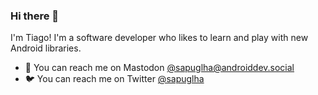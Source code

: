### Hi there 👋

I'm Tiago! I'm a software developer who likes to learn and play with new Android libraries.

<!-- - 🔭 I’m currently working as an Android engineer at [](https://) -->
- 🐘 You can reach me on Mastodon <a rel="me" href="https://androiddev.social/@sapuglha">@sapuglha@androiddev.social</a>
- 🐦 You can reach me on Twitter [@sapuglha](https://twitter.com/sapuglha)


<!-- 
- 👯 I’m looking to collaborate on 
- 🤔 I’m looking for help with ...
- 💬 Ask me about ...
- ⚡ Fun fact: ...
-->

